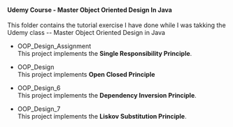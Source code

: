 #### Udemy Course - Master Object Oriented Design In Java

This folder contains the tutorial exercise I have done while I was takking the Udemy class -- Master Object Oriented Design in Java

- OOP_Design_Assignment    
  This project implements the __Single Responsibility Principle__.
  
- OOP_Design    
  This project implements __Open Closed Principle__

- OOP_Design_6        
  This project implements the __Dependency Inversion Principle__.

- OOP_Design_7    
  This project implements the __Liskov Substitution Principle__.
